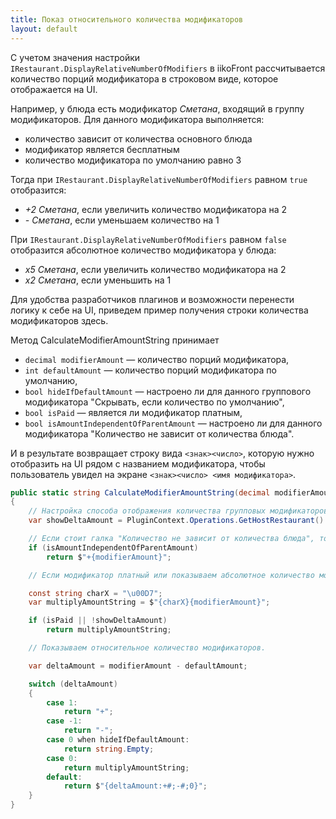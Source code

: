```yaml
---
title: Показ относительного количества модификаторов
layout: default
---
```


С учетом значения настройки `IRestaurant.DisplayRelativeNumberOfModifiers` в iikoFront рассчитывается количество порций модификатора в строковом виде, которое отображается на UI.

Например, у блюда есть модификатор _Сметана_, входящий в группу модификаторов. Для данного модификатора выполняется:
- количество зависит от количества основного блюда
- модификатор является бесплатным
- количество модификатора по умолчанию равно 3

Тогда при `IRestaurant.DisplayRelativeNumberOfModifiers` равном `true` отобразится:
- _+2 Сметана_, если увеличить количество модификатора на 2
- _- Сметана_, если уменьшаем количество на 1

При `IRestaurant.DisplayRelativeNumberOfModifiers` равном `false` отобразится абсолютное количество модификатора у блюда:
- _х5 Сметана_, если увеличить количество модификатора на 2 
- _х2 Сметана_, если уменьшить на 1

Для удобства разработчиков плагинов и возможности перенести логику к себе на UI, приведем пример получения строки количества модификаторов здесь.

Метод CalculateModifierAmountString принимает

- `decimal modifierAmount` — количество порций модификатора,
- `int defaultAmount` — количество порций модификатора по умолчанию,
- `bool hideIfDefaultAmount` — настроено ли для данного группового модификатора "Скрывать, если количество по умолчанию",
- `bool isPaid` — является ли модификатор платным,
- `bool isAmountIndependentOfParentAmount` — настроено ли для данного модификатора "Количество не зависит от количества блюда".

И в результате возвращает строку вида `<знак><число>`, которую нужно отобразить на UI рядом с названием модификатора, чтобы пользователь увидел на экране `<знак><число> <имя модификатора>`.

```cs
public static string CalculateModifierAmountString(decimal modifierAmount, int defaultAmount, bool hideIfDefaultAmount, bool isPaid, bool isAmountIndependentOfParentAmount)
{
    // Настройка способа отображения количества групповых модификаторов блюда.	
    var showDeltaAmount = PluginContext.Operations.GetHostRestaurant().DisplayRelativeNumberOfModifiers;

    // Если стоит галка "Количество не зависит от количества блюда", то всегда пишем "+N".
    if (isAmountIndependentOfParentAmount)
        return $"+{modifierAmount}";

    // Если модификатор платный или показываем абсолютное количество модификаторов, то пишем "×N".

    const string charX = "\u00D7";
    var multiplyAmountString = $"{charX}{modifierAmount}";

    if (isPaid || !showDeltaAmount)
        return multiplyAmountString;

    // Показываем относительное количество модификаторов.

    var deltaAmount = modifierAmount - defaultAmount;

    switch (deltaAmount)
    {
        case 1:
            return "+";
        case -1:
            return "-";
        case 0 when hideIfDefaultAmount:
            return string.Empty;
        case 0:
            return multiplyAmountString;
        default:
            return $"{deltaAmount:+#;-#;0}";
    }
}
```